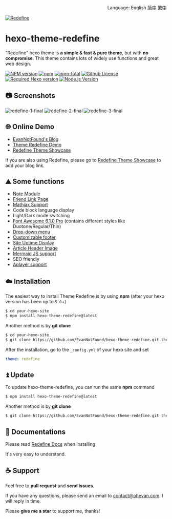 <div align="right">
  Language:
  English
  <a title="Chinese" href="README_zh-CN.md">简中</a>
  <a title="Chinese" href="README_zh-TW.md">繁中</a>
</div>

<a href="https://redefine.ohevan.com"><img align="center" src="https://user-images.githubusercontent.com/68590232/218364072-45dd3a00-ae5e-4e25-8823-cea59fc73e36.png"  alt="Redefine"></a>



# hexo-theme-redefine

"Redefine" hexo theme is **a simple & fast & pure theme**, but with **no compromise**. This theme contains lots of widely use functions and great web design.

[![NPM version](https://img.shields.io/npm/v/hexo-theme-redefine?color=red&logo=npm&style=flat-square)](https://www.npmjs.com/package/hexo-theme-redefine) [![npm](https://img.shields.io/npm/dw/hexo-theme-redefine?logo=npm&style=flat-square)](https://www.npmjs.com/package/hexo-theme-redefine) [![npm-total](https://img.shields.io/npm/dt/hexo-theme-redefine?logo=npm&style=flat-square)](https://www.npmjs.com/package/hexo-theme-redefine) [![Github License](https://img.shields.io/github/license/EvanNotFound/hexo-theme-redefine.svg?style=flat-square)](https://github.com/EvanNotFound/hexo-theme-redefine/blob/main/LICENSE) [![Required Hexo version](https://img.shields.io/badge/hexo-%3E=5.0.0-blue?style=flat-square&logo=hexo)](https://hexo.io) [![Node.js Version](https://img.shields.io/badge/node-%3E=12.0-success.svg?style=flat-square&logo=Node.js&longCache=true)](https://hexo.io)



## 📷 Screenshots

![redefine-1-final](https://user-images.githubusercontent.com/68590232/216494120-c2021614-118d-4554-aa07-06bc96631e8f.png)
![redefine-2-final](https://user-images.githubusercontent.com/68590232/216494132-76586fad-e959-401c-b0b7-25e5f187dc39.png)
![redefine-3-final](https://user-images.githubusercontent.com/68590232/216494137-d25d02e5-c7d2-4fc8-932f-bd9aee6e874f.png)


## 🌐 Online Demo

- [EvanNotFound's Blog](https://ohevan.com)
- [Theme Redefine Demo](https://redefine.ohevan.com)
- [Redefine Theme Showcase](https://redefine.ohevan.com/showcase)

If you are also using Redefine, please go to [Redefine Theme Showcase](https://redefine.ohevan.com/showcase) to add your blog link.

## ⛰️ Some functions

- [Note Module](https://redefine-docs.ohevan.com/docs/advanced/writing-modules/note-module)
- [Friend Link Page](https://redefine-docs.ohevan.com/docs/advanced/friend-link)
- [Mathjax Support](https://redefine-docs.ohevan.com/docs/advanced/writing-modules/mathjax)
- Code block language display
- Light/Dark mode switching
- [Font Awesome 6.1.0 Pro](https://redefine-docs.ohevan.com/docs/configuration-guide/fontawesome) (contains different styles like Duotone/Regular/Thin)
- [Drop-down menu](https://redefine-docs.ohevan.com/docs/configuration-guide/menu)
- [Customizable footer](https://redefine-docs.ohevan.com/docs/configuration-guide/footer)
- [Site Uptime Display](https://redefine-docs.ohevan.com/docs/configuration-guide/footer)
- [Article Header Image](https://redefine-docs.ohevan.com/docs/advanced/home-contents/thumbnail)
- [Mermaid JS support](https://redefine-docs.ohevan.com/docs/advanced/writing-modules/mermaid)
- SEO friendly
- [Aplayer support](https://redefine-docs.ohevan.com/docs/advanced/theme-plugins/aplayer)



## ☁️ Installation

The easiest way to install Theme Redefine is by using **npm** (after your hexo version has been up to `5.0`+)

```sh
$ cd your-hexo-site
$ npm install hexo-theme-redefine@latest
```

Another method is by **git clone**

```sh
$ cd your-hexo-site
$ git clone https://github.com/EvanNotFound/hexo-theme-redefine.git themes/redefine
```

After the installation, go to the `_config.yml` of your hexo site and set

```yaml
theme: redefine
```



## ⏫ Update

To update hexo-theme-redefine, you can run the same **npm** command

```sh
$ npm install hexo-theme-redefine@latest
```

Another method is by **git clone**

```sh
$ git clone https://github.com/EvanNotFound/hexo-theme-redefine.git themes/redefine
```



## 📄 Documentations

Please read [Redefine Docs](https://redefine-docs.ohevan.com/) when installing

It's very easy to understand.



## ☕ Support

Feel free to **pull request** and **send issues**.

If you have any questions, please send an email to [contact@ohevan.com](mailto:contact@ohevan.com). I will reply in time.

Please **give me a star** to support me, thanks!



